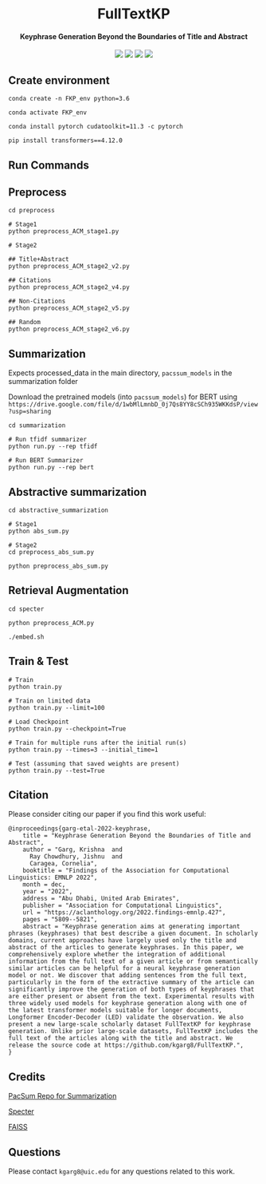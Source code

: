 <h1 align="center">
  FullTextKP
</h1>

<h4 align="center">Keyphrase Generation Beyond the Boundaries of Title and Abstract</h4>

<p align="center">
  <a href="https://aclanthology.org/2022.findings-emnlp.427/"><img src="https://img.shields.io/badge/Findings%20of%20EMNLP-2022-red"></a>
  <a href="https://aclanthology.org/2022.findings-emnlp.427.pdf"><img src="https://img.shields.io/badge/Paper-PDF-yellow"></a>
  <a href="res/EMNLP_slides.pdf"><img src="https://img.shields.io/badge/Slides-PDF-blue"></a>
  <a href="https://github.com/kgarg8/FullTextKP/blob/master/LICENSE"><img src="https://img.shields.io/badge/License-MIT-green"></a>
  </a>
</p>

## Create environment
```
conda create -n FKP_env python=3.6

conda activate FKP_env

conda install pytorch cudatoolkit=11.3 -c pytorch

pip install transformers==4.12.0
```

## Run Commands

## Preprocess
```
cd preprocess

# Stage1
python preprocess_ACM_stage1.py

# Stage2

## Title+Abstract
python preprocess_ACM_stage2_v2.py

## Citations
python preprocess_ACM_stage2_v4.py

## Non-Citations
python preprocess_ACM_stage2_v5.py

## Random
python preprocess_ACM_stage2_v6.py
```

## Summarization
Expects processed_data in the main directory, `pacssum_models` in the summarization folder

Download the pretrained models (into `pacssum_models`) for BERT using `https://drive.google.com/file/d/1wbMlLmnbD_0j7Qs8YY8cSCh935WKKdsP/view?usp=sharing`

```
cd summarization

# Run tfidf summarizer
python run.py --rep tfidf

# Run BERT Summarizer
python run.py --rep bert
```

## Abstractive summarization
```
cd abstractive_summarization

# Stage1
python abs_sum.py

# Stage2
cd preprocess_abs_sum.py

python preprocess_abs_sum.py
```

## Retrieval Augmentation
```
cd specter

python preprocess_ACM.py

./embed.sh
```

## Train & Test
```
# Train
python train.py

# Train on limited data
python train.py --limit=100

# Load Checkpoint
python train.py --checkpoint=True

# Train for multiple runs after the initial run(s)
python train.py --times=3 --initial_time=1

# Test (assuming that saved weights are present)
python train.py --test=True
```

## Citation
Please consider citing our paper if you find this work useful:

```
@inproceedings{garg-etal-2022-keyphrase,
    title = "Keyphrase Generation Beyond the Boundaries of Title and Abstract",
    author = "Garg, Krishna  and
      Ray Chowdhury, Jishnu  and
      Caragea, Cornelia",
    booktitle = "Findings of the Association for Computational Linguistics: EMNLP 2022",
    month = dec,
    year = "2022",
    address = "Abu Dhabi, United Arab Emirates",
    publisher = "Association for Computational Linguistics",
    url = "https://aclanthology.org/2022.findings-emnlp.427",
    pages = "5809--5821",
    abstract = "Keyphrase generation aims at generating important phrases (keyphrases) that best describe a given document. In scholarly domains, current approaches have largely used only the title and abstract of the articles to generate keyphrases. In this paper, we comprehensively explore whether the integration of additional information from the full text of a given article or from semantically similar articles can be helpful for a neural keyphrase generation model or not. We discover that adding sentences from the full text, particularly in the form of the extractive summary of the article can significantly improve the generation of both types of keyphrases that are either present or absent from the text. Experimental results with three widely used models for keyphrase generation along with one of the latest transformer models suitable for longer documents, Longformer Encoder-Decoder (LED) validate the observation. We also present a new large-scale scholarly dataset FullTextKP for keyphrase generation. Unlike prior large-scale datasets, FullTextKP includes the full text of the articles along with the title and abstract. We release the source code at https://github.com/kgarg8/FullTextKP.",
}
```

## Credits
[PacSum Repo for Summarization](https://github.com/mswellhao/PacSum/tree/637dffeddb0e83a53e73012ca33727c773c2c158) 

[Specter](https://github.com/allenai/specter)

[FAISS](https://github.com/facebookresearch/faiss)

## Questions
Please contact `kgarg8@uic.edu` for any questions related to this work.
